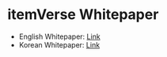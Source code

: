 # itemVerse Whitepaper

- English Whitepaper: [Link](https://github.com/itemVerse/whitepaper/blob/master/%5BEN%5DitemVerse%20Whitepaper%20v.38.pdf)
- Korean Whitepaper: [Link](https://github.com/itemVerse/whitepaper/blob/master/%5BKR%5DitemVerse%20Whitepaper%20v.38.pdf)
